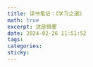 ```yaml
---
title: 读书笔记：《学习之道》
math: true
excerpt: 这是摘要
date: 2024-02-26 11:51:52
tags:
categories:
sticky:
---
```

